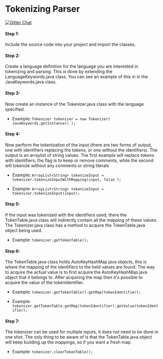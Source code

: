 Tokenizing Parser
=====
[![Gitter Chat](http://img.shields.io/chat/gitter.png?color=brightgreen)](https://gitter.im/kevinjalbert/tokenizing-parser)

#### Step 1:
Include the source code into your project and import the classes.

#### Step 2:
Create a language definition for the language you are interested in tokenizing and parsing. This is done by extending the LanguageKeywords.java class. You can see an example of this in in the JavaKeywords.java class.

#### Step 3:
Now create an instance of the Tokenizer.java class with the language specified.

* Example:	`Tokenizer tokenizer = new Tokenizer( JavaKeywords.getInstance() );`

#### Step 4:
Now perform the tokenization of the input (there are two forms of output, one with identifiers replacing the tokens, or one without the identifiers). The output is an arraylist of string values. The first example will replace tokens with identifiers; the flag is to	keep or remove comments, while the second will tokenize without any comments or string literals

* Example:	`ArrayList<String> tokenizeInput = tokenizer.tokenizeInputWithMapping(input, false );`

* Example:	`ArrayList<String> tokenizeInput = tokenizer.tokenizeInput(input);`

#### Step 5:
If the input was tokenized with the identifiers used, there the TokenTable.java class will indirectly contain all the mapping of these values. The Tokenizer.java class has a method to acquire the TokenTable.java object being used.

* Example:	`tokenizer.getTokenTable();`

#### Step 6:
The TokenTable.java class holds AutoKeyHashMap.java objects, this is where the mapping of the identifiers to the held values are found. The way to acquire the actual value is to first acquire the AutoKeyHashMap.java object that it belongs to. After acquiring the map then it's possible to acquire the value of the tokenIdentifier.

* Example:	`tokenizer.getTokenTable().getMap(tokenIdentifier);`

* Example:	`tokenizer.getTokenTable.getMap(tokenIdentifier).getValue(tokenIdentifier);`

#### Step 7:
The tokenizer can be used for multiple inputs, it does not need to be done in one shot. The only thing to be aware of is that the TokenTable.java object will keep building up the mappings, so if you want a fresh map.

* Example:	`tokenizer.clearTokenTable();`
